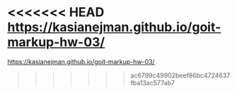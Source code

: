 <<<<<<< HEAD
https://kasianejman.github.io/goit-markup-hw-03/
=======
 https://kasianejman.github.io/goit-markup-hw-03/
>>>>>>> ac6799c49902beef86bc4724637fba13ac577ab7
